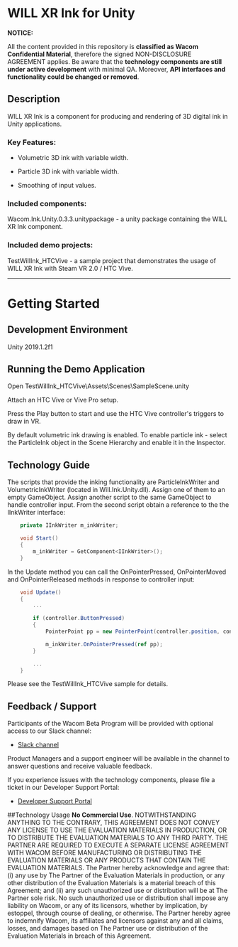 # WILL XR Ink for Unity


**NOTICE:**

All the content provided in this repository is **classified as Wacom Confidential Material**, therefore the signed NON-DISCLOSURE AGREEMENT applies.
Be aware that the **technology components are still under active development** with minimal QA. Moreover, **API interfaces and functionality could be changed or removed**.


## Description

WILL XR Ink is a component for producing and rendering of 3D digital ink in Unity applications.

### Key Features:

  - Volumetric 3D ink with variable width.

  - Particle 3D ink with variable width.

  - Smoothing of input values.


### Included components:

  Wacom.Ink.Unity.0.3.3.unitypackage - a unity package containing the WILL XR Ink component.

### Included demo projects:

  TestWillInk_HTCVive - a sample project that demonstrates the usage of WILL XR Ink with Steam VR 2.0 / HTC Vive.

---

# Getting Started

## Development Environment

Unity 2019.1.2f1

## Running the Demo Application

  Open TestWillInk_HTCVive\Assets\Scenes\SampleScene.unity

  Attach an HTC Vive or Vive Pro setup.

  Press the Play button to start and use the HTC Vive controller's triggers to draw in VR.

  By default volumetric ink drawing is enabled. To enable particle ink - select the ParticleInk object in the Scene Hierarchy and enable it in the Inspector.

## Technology Guide

  The scripts that provide the inking functionality are ParticleInkWriter and VolumetricInkWriter (located in Will.Ink.Unity.dll). Assign one of them to an empty GameObject.
  Assign another script to the same GameObject to handle controller input. From the second script obtain a reference to the the IInkWriter interface:

```csharp
    private IInkWriter m_inkWriter;

	void Start()
	{
		m_inkWriter = GetComponent<IInkWriter>();
	}
```
  
  In the Update method you can call the OnPointerPressed, OnPointerMoved and OnPointerReleased methods in response to controller input:


```csharp
 	void Update()
	{
        ...

        if (controller.ButtonPressed)
        {
            PointerPoint pp = new PointerPoint(controller.position, controller.pressure, timestamp);

            m_inkWriter.OnPointerPressed(ref pp);
        }

        ...
    }
```

  Please see the TestWillInk_HTCVive sample for details.


## Feedback / Support
Participants of the Wacom Beta Program will be provided with optional access to our Slack channel:

- [Slack channel](https://wacom-will.slack.com)

Product Managers and a support engineer will be available in the channel to answer questions and receive valuable feedback.

If you experience issues with the technology components, please file a ticket in our Developer Support Portal:

- [Developer Support Portal](https://developer.wacom.com/developer-dashboard/support)

##Technology Usage
**No Commercial Use**. NOTWITHSTANDING ANYTHING TO THE CONTRARY, THIS AGREEMENT DOES NOT CONVEY ANY LICENSE TO USE THE EVALUATION MATERIALS IN PRODUCTION, OR TO DISTRIBUTE THE EVALUATION MATERIALS TO ANY THIRD PARTY. THE PARTNER ARE REQUIRED TO EXECUTE A SEPARATE LICENSE AGREEMENT WITH WACOM BEFORE MANUFACTURING OR DISTRIBUTING THE EVALUATION MATERIALS OR ANY PRODUCTS THAT CONTAIN THE EVALUATION MATERIALS. The Partner hereby acknowledge and agree that: (i) any use by The Partner of the Evaluation Materials in production, or any other distribution of the Evaluation Materials is a material breach of this Agreement; and (ii) any such unauthorized use or distribution will be at The Partner sole risk. No such unauthorized use or distribution shall impose any liability on Wacom, or any of its licensors, whether by implication, by estoppel, through course of dealing, or otherwise. The Partner hereby agree to indemnify Wacom, its affiliates and licensors against any and all claims, losses, and damages based on The Partner use or distribution of the Evaluation Materials in breach of this Agreement.
